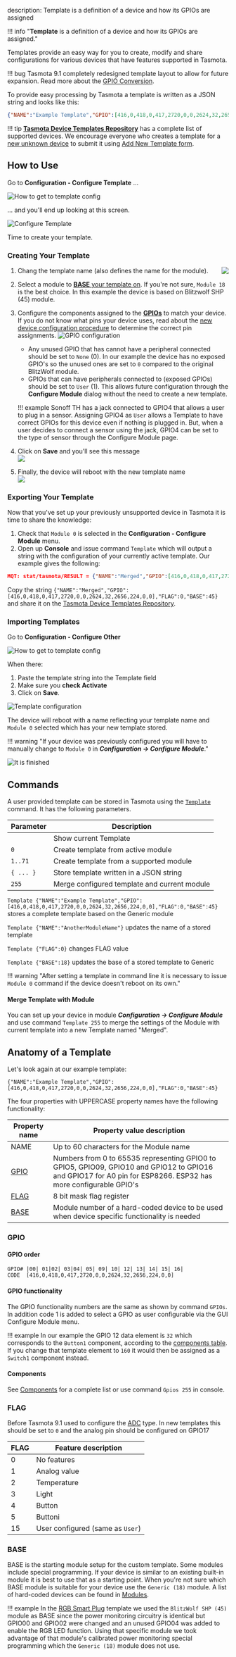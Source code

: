 description: Template is a definition of a device and how its GPIOs are assigned

!!! info "**Template** is a definition of a device and how its GPIOs are assigned."

Templates provide an easy way for you to create, modify and share configurations for various devices that have features supported in Tasmota. 

!!! bug 
    Tasmota 9.1 completely redesigned template layout to allow for future expansion. Read more about the [GPIO Conversion](GPIO-Conversion.md). 

To provide easy processing by Tasmota a template is written as a JSON string and looks like this:
```json
{"NAME":"Example Template","GPIO":[416,0,418,0,417,2720,0,0,2624,32,2656,224,0,0],"FLAG":0,"BASE":45}
```
!!! tip
    [**Tasmota Device Templates Repository**](https://templates.blakadder.com/) has a complete list of supported devices.
    We encourage everyone who creates a template for a [new unknown device](Configuration-Procedure-for-New-Devices) to submit it using [Add New Template form](https://templates.blakadder.com/new.html).


## How to Use

Go to **Configuration - Configure Template** ...

![How to get to template config](https://i.postimg.cc/Z5QP4q7C/template1.png)

... and you'll end up looking at this screen.

![Configure Template](_media/template2.png)

Time to create your template.

### Creating Your Template 
1. Chang <img src="../_media/template4.png" align="right"> the template name (also defines the name for the module).
2. Select a module to [**BASE** your template on](#base). If you're not sure, `Module 18` is the best choice. In this example the device is based on Blitzwolf SHP (45) module.
3. Configure the components assigned to the [**GPIOs**](#gpio) to match your device. If you do not know what pins your device uses, read about the [new device configuration procedure](Configuration-Procedure-for-New-Devices) to determine the correct pin assignments.
![GPIO configuration](_media/template5.png)
 
    - Any unused GPIO that has cannot have a peripheral connected should be set to `None` (0). In our example the device has no exposed GPIO's so the unused ones are set to `0` compared to the original BlitzWolf module.     
    - GPIOs that can have peripherals connected to (exposed GPIOs) should be set to `User` (1). This allows future configuration through the **Configure Module** dialog without the need to create a new template.  
   
    !!! example 
        Sonoff TH has a jack connected to GPIO4 that allows a user to plug in a sensor. Assigning GPIO4 as `User` allows a Template to have correct GPIOs for this device even if nothing is plugged in. But, when a user decides to connect a sensor using the jack, GPIO4 can be set to the type of sensor through the Configure Module page.

4. Click on **Save** and you'll see this message      
    ![](https://i.postimg.cc/4dqjcZxd/template6.png)

5. Finally, the device will reboot with the new template name       
    ![](https://i.postimg.cc/NjxhzWpJ/template-finished.png)

### Exporting Your Template

Now that you've set up your previously unsupported device in Tasmota it is time to share the knowledge:

1. Check that `Module 0` is selected in the **Configuration - Configure Module** menu. 
2. Open up **Console** and issue command `Template` which will output a string with the configuration of your currently active template. Our example gives the following:

```json
MQT: stat/tasmota/RESULT = {"NAME":"Merged","GPIO":[416,0,418,0,417,2720,0,0,2624,32,2656,224,0,0],"FLAG":0,"BASE":45}
```

Copy the string `{"NAME":"Merged","GPIO":[416,0,418,0,417,2720,0,0,2624,32,2656,224,0,0],"FLAG":0,"BASE":45}` and share it on the [Tasmota Device Templates Repository](https://templates.blakadder.com/new.html).

### Importing Templates

Go to **Configuration - Configure Other**

![How to get to template config](https://i.postimg.cc/25Hsznpn/template-import1.png ":size=250")

When there:

1. Paste the template string into the Template field
2. Make sure you **check Activate**
3. Click on **Save**. 

![Template configuration](https://i.postimg.cc/P5HsKtzv/template-import2.png ":size=250")

The device will reboot with a name reflecting your template name and `Module 0` selected which has your new template stored.

!!! warning "If your device was previously configured you will have to manually change to `Module 0` in ****_Configuration -> Configure Module_****."

![It is finished](https://i.postimg.cc/28hN4qvf/template-import3.png ":size=250")


## Commands
A user provided template can be stored in Tasmota using the [`Template`](Commands.md#template) command. It has the following parameters.

|Parameter|  Description |
|---------|----------|
` `|Show current Template
`0`|Create template from active module
`1..71`|Create template from a supported module
`{ ... }`|Store template written in a JSON string	
`255` | Merge configured template and current module											

``Template {"NAME":"Example Template","GPIO":[416,0,418,0,417,2720,0,0,2624,32,2656,224,0,0],"FLAG":0,"BASE":45}`` stores a complete template based on the Generic module

``Template {"NAME":"AnotherModuleName"}`` updates the name of a stored template

``Template {"FLAG":0}`` changes FLAG value

``Template {"BASE":18}`` updates the base of a stored template to Generic

!!! warning "After setting a template in command line it is necessary to issue `Module 0` command if the device doesn't reboot on its own."

#### Merge Template with Module
You can set up your device in module ****_Configuration -> Configure Module_**** and use command `Template 255` to merge the settings of the Module with current template into a new Template named "Merged".

## Anatomy of a Template
Let's look again at our example template:

```
{"NAME":"Example Template","GPIO":[416,0,418,0,417,2720,0,0,2624,32,2656,224,0,0],"FLAG":0,"BASE":45}
```

The four properties with UPPERCASE property names have the following functionality:

Property name | Property value description
--------------|-----------------------------------------------------------------------------------------------------------
NAME          | Up to 60 characters for the Module name
[GPIO](#gpio) | Numbers from 0 to 65535 representing GPIO0 to GPIO5, GPIO09, GPIO10 and GPIO12 to GPIO16 and GPIO17 for A0 pin for ESP8266. ESP32 has more configurable GPIO's
[FLAG](#flag) | 8 bit mask flag register
[BASE](#base) | Module number of a hard-coded device to be used when device specific functionality is needed

### GPIO

#### GPIO order

```  
GPIO# |00| 01|02| 03|04| 05| 09| 10| 12| 13| 14| 15| 16|  
CODE  [416,0,418,0,417,2720,0,0,2624,32,2656,224,0,0] 
```

#### GPIO functionality
The GPIO functionality numbers are the same as shown by command ``GPIOs``. In addition code 1 is added to select a GPIO as user configurable via the GUI Configure Module menu.

!!! example
    In our example the GPIO 12 data element is `32` which corresponds to the `Button1` component, according to the [components table](Components.md). If you change that template element to `160` it would then be assigned as a `Switch1` component instead.

#### Components
See [Components](Components.md) for a complete list or use command `Gpios 255` in console.

### FLAG
Before Tasmota 9.1 used to configure the [ADC](ADC) type. In new templates this should be set to `0` and the analog pin should be configured on GPIO17

FLAG |  Feature description
-----|------------------------------
   0 | No features
   1 | Analog value
   2 | Temperature
   3 | Light
   4 | Button
   5 | Buttoni
  15 | User configured (same as `User`)

### BASE
BASE is the starting module setup for the custom template. Some modules include special programming. If your device is similar to an existing built-in module it is best to use that as a starting point. When you're not sure which BASE module is suitable for your device use the `Generic (18)` module. A list of hard-coded devices can be found in [Modules](Modules).

!!! example
    In the [RGB Smart Plug](https://templates.blakadder.com/XS-A12.html) template we used the `BlitzWolf SHP (45)` module as BASE since the power monitoring circuitry is identical but GPIO00 and GPIO02 were changed and an unused GPIO04 was added to enable the RGB LED function. Using that specific module we took advantage of that module's calibrated power monitoring special programming which the `Generic (18)` module does not use.



